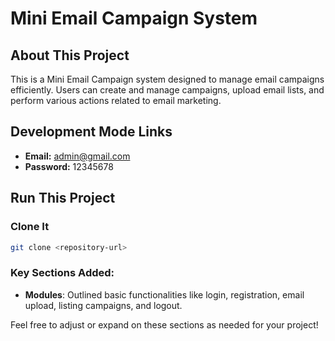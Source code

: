 # Mini Email Campaign System

## About This Project
This is a Mini Email Campaign system designed to manage email campaigns efficiently. Users can create and manage campaigns, upload email lists, and perform various actions related to email marketing.

## Development Mode Links
- **Email:** admin@gmail.com
- **Password:** 12345678

## Run This Project

### Clone It
```bash
git clone <repository-url>
```

### Key Sections Added:
- **Modules**: Outlined basic functionalities like login, registration, email upload, listing campaigns, and logout.

Feel free to adjust or expand on these sections as needed for your project!


